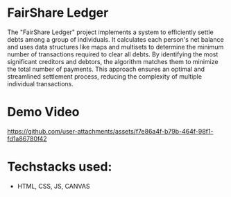 # FairShare Ledger
 The "FairShare Ledger" project implements a system to efficiently settle debts among a group of individuals. It calculates each person's net balance and uses data structures like maps and multisets to determine the minimum number of transactions required to clear all debts. By identifying the most significant creditors and debtors, the algorithm matches them to minimize the total number of payments. This approach ensures an optimal and streamlined settlement process, reducing the complexity of multiple individual transactions.

# Demo Video
https://github.com/user-attachments/assets/f7e86a4f-b79b-464f-98f1-fd1a86780f42

# Techstacks used:
- HTML, CSS, JS, CANVAS
